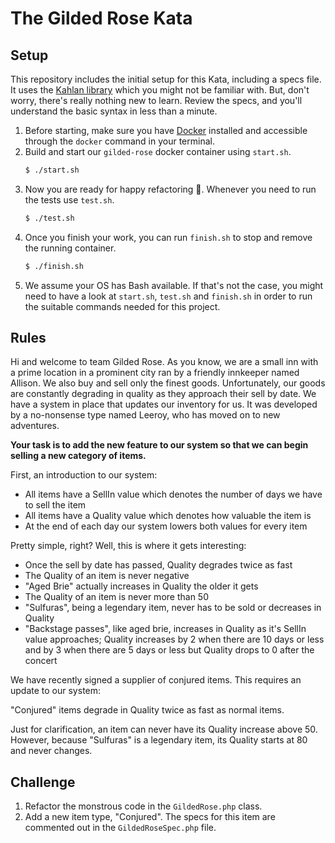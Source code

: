# The Gilded Rose Kata

## Setup

This repository includes the initial setup for this Kata, including a specs file. It uses the [Kahlan library](https://kahlan.github.io/docs/) which you might not be familiar with. But, don't worry, there's really nothing new to learn. Review the specs, and you'll understand the basic syntax in less than a minute.

1. Before starting, make sure you have [Docker](https://www.docker.com/get-started) installed and accessible through the `docker` command in your terminal.
2. Build and start our `gilded-rose` docker container using `start.sh`.
	```bash
	$ ./start.sh
	```
3. Now you are ready for happy refactoring 🎉. Whenever you need to run the tests use `test.sh`.
	```bash
	$ ./test.sh
	```
4. Once you finish your work, you can run `finish.sh` to stop and remove the running container.
	```bash
	$ ./finish.sh
	```
5. We assume your OS has Bash available. If that's not the case, you might need to have a look at `start.sh`, `test.sh` and `finish.sh` in order to run the suitable commands needed for this project.

## Rules

Hi and welcome to team Gilded Rose. As you know, we are a small inn with a prime location in a prominent city ran by a friendly innkeeper named Allison. We also buy and sell only the finest goods. Unfortunately, our goods are constantly degrading in quality as they approach their sell by date. We have a system in place that updates our inventory for us. It was developed by a no-nonsense type named Leeroy, who has moved on to new adventures.

**Your task is to add the new feature to our system so that we can begin selling a new category of items.**

First, an introduction to our system:

- All items have a SellIn value which denotes the number of days we have to sell the item
- All items have a Quality value which denotes how valuable the item is
- At the end of each day our system lowers both values for every item

Pretty simple, right? Well, this is where it gets interesting:

- Once the sell by date has passed, Quality degrades twice as fast
- The Quality of an item is never negative
- "Aged Brie" actually increases in Quality the older it gets
- The Quality of an item is never more than 50
- "Sulfuras", being a legendary item, never has to be sold or decreases in Quality
- "Backstage passes", like aged brie, increases in Quality as it's SellIn value approaches; Quality increases by 2 when there are 10 days or less and by 3 when there are 5 days or less but Quality drops to 0 after the concert

We have recently signed a supplier of conjured items. This requires an update to our system:

"Conjured" items degrade in Quality twice as fast as normal items.

Just for clarification, an item can never have its Quality increase above 50. However, because "Sulfuras" is a legendary item, its Quality starts at 80 and never changes.

## Challenge

1. Refactor the monstrous code in the `GildedRose.php` class.
2. Add a new item type, "Conjured". The specs for this item are commented out in the `GildedRoseSpec.php` file.
